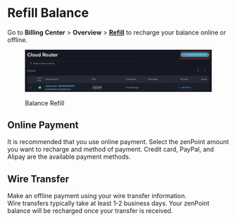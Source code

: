# Refill Balance

Go to **Billing Center** > **Overview** > [**Refill**](https://console.zenlayer.com/account/payment) to recharge your balance online or offline.

<figure><img src="../../.gitbook/assets/image (14) (1).png" alt=""><figcaption><p>Balance Refill</p></figcaption></figure>

## **Online Payment**

It is recommended that you use online payment. Select the zenPoint amount you want to recharge and method of payment. Credit card, PayPal, and Alipay are the available payment methods.

## **Wire Transfer**

Make an offline payment using your wire transfer information.\
Wire transfers typically take at least 1-2 business days. Your zenPoint balance will be recharged once your transfer is received.

